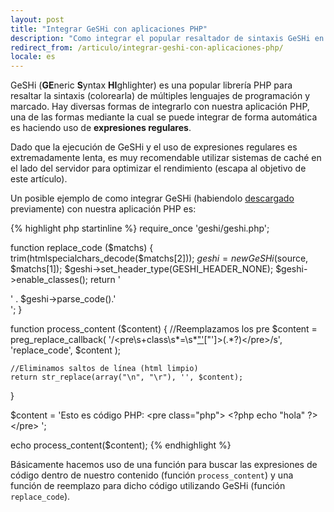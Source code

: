 ```yaml
---
layout: post
title: "Integrar GeSHi con aplicaciones PHP"
description: "Como integrar el popular resaltador de sintaxis GeSHi en aplicaciones PHP"
redirect_from: /articulo/integrar-geshi-con-aplicaciones-php/
locale: es
---
```


GeSHi (**GE**neric **S**yntax **HI**ghlighter) es una popular librería PHP para resaltar la sintaxis (colorearla) de múltiples lenguajes de programación y marcado. Hay diversas formas de integrarlo con nuestra aplicación PHP, una de las formas mediante la cual se puede integrar de forma automática es haciendo uso de **expresiones regulares**.

Dado que la ejecución de GeSHi y el uso de expresiones regulares es extremadamente lenta, es muy recomendable utilizar sistemas de caché en el lado del servidor para optimizar el rendimiento (escapa al objetivo de este artículo).

Un posible ejemplo de como integrar GeSHi (habiendolo [descargado](http://sourceforge.net/projects/geshi/files/) previamente) con nuestra aplicación PHP es:

{% highlight php startinline %}
require_once 'geshi/geshi.php';

function replace_code ($matchs) {
    trim(htmlspecialchars_decode($matchs[2]));
    $geshi = new GeSHi($source, $matchs[1]);
    $geshi->set_header_type(GESHI_HEADER_NONE);
    $geshi->enable_classes();
    return  '<div class="code">' . $geshi->parse_code().'</div>';
}

function process_content ($content)
{
    //Reemplazamos los pre
    $content = preg_replace_callback(
        '/<pre\s+class\s*=\s*["\'](.*?)["\']>(.*?)<\/pre>/s',
        'replace_code',
        $content
    );

    //Eliminamos saltos de línea (html limpio)
    return str_replace(array("\n", "\r"), '', $content);
}

$content = 'Esto es código PHP: &lt;pre class="php"&gt;
&lt;?php echo "hola" ?&gt;
&lt;/pre&gt;
';

echo process_content($content);
{% endhighlight %}

Básicamente hacemos uso de una función para buscar las expresiones de código dentro de nuestro contenido (función `process_content`) y una función de reemplazo para dicho código utilizando GeSHi (función `replace_code`).
